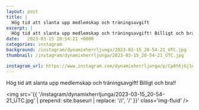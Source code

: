 ```yaml
---
layout: post
title: |
  Hög tid att slanta upp medlemskap och träningsavgift
excerpt: |
  Hög tid att slanta upp medlemskap och träningsavgift! Billigt och bra!!
date:   2023-03-15 20:54:21 +0000
categories: instagram
background: /instagram/dynamixherrljunga/2023-03-15_20-54-21_UTC.jpg
thumbnail: /instagram/dynamixherrljunga/2023-03-15_20-54-21_UTC.jpg

instagram_url: https://www.instagram.com/dynamixherrljunga/p/Cp0t6jGj1om
---
```

Hög tid att slanta upp medlemskap och träningsavgift! Billigt och bra!!



<img src='{{ '/instagram/dynamixherrljunga/2023-03-15_20-54-21_UTC.jpg' | prepend: site.baseurl | replace: '//', '/' }}' class='img-fluid' />

